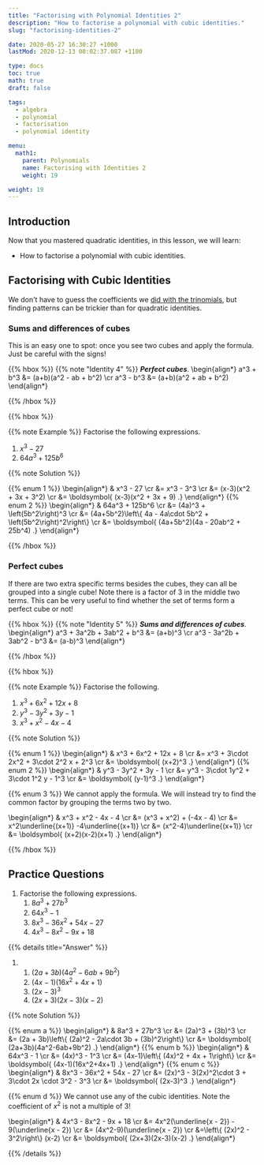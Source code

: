 ```yaml
---
title: "Factorising with Polynomial Identities 2"
description: "How to factorise a polynomial with cubic identities."
slug: "factorising-identities-2"

date: 2020-05-27 16:30:27 +1000
lastMod: 2020-12-13 08:02:37.087 +1100

type: docs
toc: true
math: true
draft: false

tags:
  - algebra
  - polynomial
  - factorisation
  - polynomial identity

menu:
  math1:
    parent: Polynomials
    name: Factorising with Identities 2
    weight: 19

weight: 19
---
```


## Introduction

Now that you mastered quadratic identities, in this lesson, we will learn:

- How to factorise a polynomial with cubic identities.

## Factorising with Cubic Identities

We don't have to guess the coefficients we [did with the trinomials](../factorising-identities-1/#quadratic-trinomials), but finding patterns can be trickier than for quadratic identities.

### Sums and differences of cubes

This is an easy one to spot: once you see two cubes and apply the formula. Just be careful with the signs!

{{% hbox %}}
{{% note "Identity 4" %}} ***Perfect cubes***.
\begin{align*}
a^3 + b^3 &= (a+b)(a^2 - ab + b^2) \cr
a^3 - b^3 &= (a+b)(a^2 + ab + b^2)
\end{align*}

{{% /hbox %}}



{{% hbox %}}

{{% note Example %}}
Factorise the following expressions.

1. $x^3 - 27$
2. $64a^3 + 125b^6$

{{% note Solution %}}

{{% enum 1 %}}
\begin{align*}
& x^3 - 27 \cr
&= x^3 - 3^3 \cr
&= (x-3)(x^2 + 3x + 3^2) \cr
&= \boldsymbol{ (x-3)(x^2 + 3x + 9) .}
\end{align*}
{{% enum 2 %}}
\begin{align*}
& 64a^3 + 125b^6 \cr
&= (4a)^3 + \left(5b^2\right)^3 \cr
&= (4a+5b^2)\left\\{ 4a - 4a\cdot 5b^2 + \left(5b^2\right)^2\right\\} \cr
&= \boldsymbol{ (4a+5b^2)(4a - 20ab^2 + 25b^4) .}
\end{align*}

{{% /hbox %}}

### Perfect cubes

If there are two extra specific terms besides the cubes, they can all be grouped into a single cube! Note there is a factor of $3$ in the middle two terms. This can be very useful to find whether the set of terms form a perfect cube or not!

{{% hbox %}}
{{% note "Identity 5" %}} ***Sums and differences of cubes***.
\begin{align*}
a^3 + 3a^2b + 3ab^2 + b^3 &= (a+b)^3 \cr
a^3 - 3a^2b + 3ab^2 - b^3 &= (a-b)^3
\end{align*}

{{% /hbox %}}



{{% hbox %}}

{{% note Example %}}
Factorise the following.

1. $x^3 + 6x^2 + 12x + 8$
2. $y^3 - 3y^2 + 3y - 1$
3. $x^3 + x^2 - 4x - 4$

{{% note Solution %}}

{{% enum 1 %}}
\begin{align*}
& x^3 + 6x^2 + 12x + 8 \cr
&= x^3 + 3\cdot 2x^2 + 3\cdot 2^2 x + 2^3 \cr
&= \boldsymbol{ (x+2)^3 .}
\end{align*}
{{% enum 2 %}}
\begin{align*}
& y^3 - 3y^2 + 3y - 1 \cr
&= y^3 - 3\cdot 1y^2 + 3\cdot 1^2 y - 1^3 \cr
&= \boldsymbol{ (y-1)^3 .}
\end{align*}

{{% enum 3 %}} We cannot apply the formula. We will instead try to find the common factor by grouping the terms two by two.

\begin{align*}
& x^3 + x^2 - 4x - 4 \cr
&= (x^3 + x^2) + (-4x - 4) \cr
&= x^2\underline{(x+1)} -4\underline{(x+1)} \cr
&= (x^2-4)\underline{(x+1)} \cr
&= \boldsymbol{ (x+2)(x-2)(x+1) .}
\end{align*}

{{% /hbox %}}

## Practice Questions

1. Factorise the following expressions.
    1. $8a^3 + 27b^3$
    2. $64x^3 - 1$
    3. $8x^3 - 36x^2 + 54x - 27$
    4. $4x^3 - 8x^2 - 9x + 18$

{{% details title="Answer" %}}

1.  
    1. $(2a+3b)(4a^2-6ab+9b^2)$
    2. $(4x-1)(16x^2+4x+1)$
    3. $(2x-3)^3$
    4. $(2x+3)(2x-3)(x-2)$

{{% note Solution %}}

{{% enum a %}}
\begin{align*}
& 8a^3 + 27b^3 \cr
&= (2a)^3 + (3b)^3 \cr
&= (2a + 3b)\left\\{ (2a)^2 - 2a\cdot 3b + (3b)^2\right\\} \cr
&= \boldsymbol{ (2a+3b)(4a^2-6ab+9b^2) .}
\end{align*}
{{% enum b %}}
\begin{align*}
& 64x^3 - 1 \cr
&= (4x)^3 - 1^3 \cr
&= (4x-1)\left\\{ (4x)^2 + 4x + 1\right\\} \cr
&= \boldsymbol{ (4x-1)(16x^2+4x+1) .}
\end{align*}
{{% enum c %}}
\begin{align*}
& 8x^3 - 36x^2 + 54x - 27 \cr
&= (2x)^3 - 3(2x)^2\cdot 3 + 3\cdot 2x \cdot 3^2 - 3^3 \cr
&= \boldsymbol{ (2x-3)^3 .}
\end{align*}

{{% enum d %}} We cannot use any of the cubic identities. Note the coefficient of $x^2$ is not a multiple of $3$!

\begin{align*}
& 4x^3 - 8x^2 - 9x + 18 \cr
&= 4x^2(\underline{x - 2}) - 9(\underline{x - 2}) \cr
&= (4x^2-9)(\underline{x - 2}) \cr
&=\left\\{ (2x)^2 - 3^2\right\\} (x-2) \cr
&= \boldsymbol{ (2x+3)(2x-3)(x-2) .}
\end{align*}

{{% /details %}}
